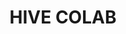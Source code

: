 ---
title: HIVE COLAB
cover: cover.webp
description: Hive Colab incubates companies and startups critical to Uganda's technology ecosystem.
location: Uganda
---